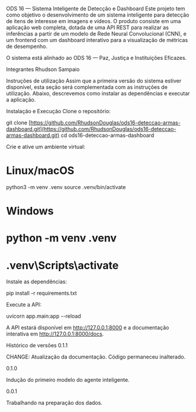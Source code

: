 ODS 16 — Sistema Inteligente de Detecção e Dashboard
Este projeto tem como objetivo o desenvolvimento de um sistema inteligente para detecção de itens de interesse em imagens e vídeos. O produto consiste em uma aplicação web completa, dotada de uma API REST para realizar as inferências a partir de um modelo de Rede Neural Convolucional (CNN), e um frontend com um dashboard interativo para a visualização de métricas de desempenho.

O sistema está alinhado ao ODS 16 — Paz, Justiça e Instituições Eficazes.

Integrantes
Rhudson Sampaio

Instruções de utilização
Assim que a primeira versão do sistema estiver disponível, esta seção será complementada com as instruções de utilização. Abaixo, descrevemos como instalar as dependências e executar a aplicação.

Instalação e Execução
Clone o repositório:

git clone [https://github.com/RhudsonDouglas/ods16-deteccao-armas-dashboard.git](https://github.com/RhudsonDouglas/ods16-deteccao-armas-dashboard.git)
cd ods16-deteccao-armas-dashboard

Crie e ative um ambiente virtual:

# Linux/macOS
python3 -m venv .venv
source .venv/bin/activate

# Windows
# python -m venv .venv
# .venv\Scripts\activate

Instale as dependências:

pip install -r requirements.txt

Execute a API:

uvicorn app.main:app --reload

A API estará disponível em http://127.0.0.1:8000 e a documentação interativa em http://127.0.0.1:8000/docs.

Histórico de versões
0.1.1

CHANGE: Atualização da documentação. Código permaneceu inalterado.

0.1.0

Indução do primeiro modelo do agente inteligente.

0.0.1

Trabalhando na preparação dos dados.
